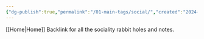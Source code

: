 ```yaml
---
{"dg-publish":true,"permalink":"/01-main-tags/social/","created":"2024-11-18T16:47:51.124+05:30","updated":"2024-10-11T13:25:05.000+05:30"}
---
```


[[Home\|Home]]
Backlink for all the sociality rabbit holes and notes. 